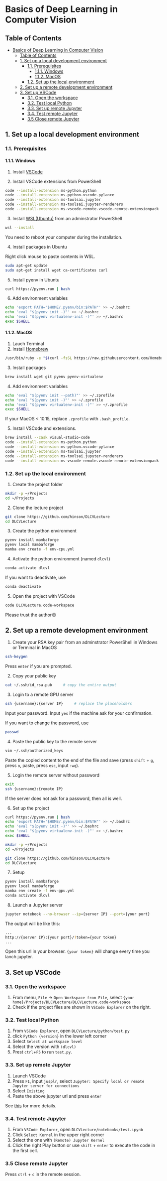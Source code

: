 # Basics of Deep Learning in Computer Vision

## Table of Contents

- [Basics of Deep Learning in Computer Vision](#basics-of-deep-learning-in-computer-vision)
  - [Table of Contents](#table-of-contents)
  - [1. Set up a local development environment](#1-set-up-a-local-development-environment)
    - [1.1. Prerequisites](#11-prerequisites)
      - [1.1.1. Windows](#111-windows)
      - [1.1.2. MacOS](#112-macos)
    - [1.2. Set up the local environment](#12-set-up-the-local-environment)
  - [2. Set up a remote development environment](#2-set-up-a-remote-development-environment)
  - [3. Set up VSCode](#3-set-up-vscode)
    - [3.1. Open the workspace](#31-open-the-workspace)
    - [3.2. Test local Python](#32-test-local-python)
    - [3.3. Set up remote Jupyter](#33-set-up-remote-jupyter)
    - [3.4. Test remote Jupyter](#34-test-remote-jupyter)
    - [3.5 Close remote Jupyter](#35-close-remote-jupyter)


## 1. Set up a local development environment

### 1.1. Prerequisites

#### 1.1.1. Windows

1. Install [VSCode](https://code.visualstudio.com/download)

2. Install VSCode extensions from PowerShell

```bash
code --install-extension ms-python.python
code --install-extension ms-python.vscode-pylance
code --install-extension ms-toolsai.jupyter
code --install-extension ms-toolsai.jupyter-renderers
code --install-extension ms-vscode-remote.vscode-remote-extensionpack
```

3. Install [WSL(Ubuntu)](https://docs.microsoft.com/en-us/windows/wsl/setup/environment) from an adminstrator PowerShell

```bash
wsl --install
```
You need to reboot your computer during the installation.


4. Install packages in Ubuntu

Right click mouse to paste contents in WSL.

```bash
sudo apt-get update
sudo apt-get install wget ca-certificates curl
```

5. Install pyenv in Ubuntu

```bash
curl https://pyenv.run | bash
```

6. Add environment variables

```bash
echo 'export PATH="$HOME/.pyenv/bin:$PATH"' >> ~/.bashrc
echo 'eval "$(pyenv init -)"' >> ~/.bashrc
echo 'eval "$(pyenv virtualenv-init -)"' >> ~/.bashrc
exec $SHELL
```


#### 1.1.2. MacOS 

1. Lauch Terminal
2. Install [Homebrew](https://brew.sh/)

```bash
/usr/bin/ruby -e "$(curl -fsSL https://raw.githubusercontent.com/Homebrew/install/master/install)"
```

3. Install packages

```bash
brew install wget git pyenv pyenv-virtualenv
```

4. Add environment variables

```bash
echo 'eval "$(pyenv init --path)"' >> ~/.zprofile
echo 'eval "$(pyenv init -)"' >> ~/.zprofile
echo 'eval "$(pyenv virtualenv-init -)"' >> ~/.zprofile
exec $SHELL
```

If your MacOS < 10.15, replace `.zprofile` with `.bash_profile`.


5. Install VSCode and extensions.

```bash
brew install --cask visual-studio-code
code --install-extension ms-python.python
code --install-extension ms-python.vscode-pylance
code --install-extension ms-toolsai.jupyter
code --install-extension ms-toolsai.jupyter-renderers
code --install-extension ms-vscode-remote.vscode-remote-extensionpack
```

### 1.2. Set up the local environment

1. Create the project folder

```bash
mkdir -p ~/Projects
cd ~/Projects
```

2. Clone the lecture project
```bash
git clone https://github.com/hinson/DLCVLecture
cd DLCVLecture
```

3. Create the python environment
```bash
pyenv install mambaforge
pyenv local mambaforge
mamba env create -f env-cpu.yml
```

4. Activate the python environment (named `dlcvl`)
   
```bash
conda activate dlcvl
```

If you want to deactivate, use

```bash
conda deactivate
```

5. Open the project with VSCode

```bash
code DLCVLecture.code-workspace
```
Please trust the author😊

## 2. Set up a remote development environment

1. Create your RSA key pair from an adminstrator PowerShell in Windows or Terminal in MacOS

```bash
ssh-keygen
```
Press `enter` if you are prompted.

2. Copy your public key

```bash
cat ~/.ssh/id_rsa.pub     # copy the entire output
```

3. Login to a remote GPU server

```bash
ssh {username}:{server IP}     # replace the placeholders
```
Input your password. Input `yes` if the machine ask for your confirmation.

If you want to change the password, use

```bash
passwd
```

4. Paste the public key to the remote server

```bash
vim ~/.ssh/authorized_keys
```

Paste the copied content to the end of the file and save (press `shift` + `g`, press `o`, paste, press `esc`, input `:wq`).

5. Login the remote server without password

```bash
exit
ssh {username}:{remote IP}
```

If the server does not ask for a password, then all is well.

6. Set up the project

```bash
curl https://pyenv.run | bash
echo 'export PATH="$HOME/.pyenv/bin:$PATH"' >> ~/.bashrc
echo 'eval "$(pyenv init -)"' >> ~/.bashrc
echo 'eval "$(pyenv virtualenv-init -)"' >> ~/.bashrc
exec $SHELL
```

```bash
mkdir -p ~/Projects
cd ~/Projects
```

```bash
git clone https://github.com/hinson/DLCVLecture
cd DLCVLecture
```

7. Setup
```bash
pyenv install mambaforge
pyenv local mambaforge
mamba env create -f env-gpu.yml
conda activate dlcvl
```

8. Launch a Jupyter server

```bash
jupyter notebook --no-browser --ip={server IP} --port={your port}
```

The output will be like this:
```bash
...
http://{server IP}:{your port}/?token={your token}
...
```
Open this url in your browser.
`{your token}` will change every time you lanch jupyter.


## 3. Set up VSCode

### 3.1. Open the workspace

1. From menu,  `File` -> `Open Workspace from File`, select `{your home}/Projects/DLCVLecture/DLCVLecture.code-workspace`
2. Check if the project files are shown in `VSCode Explorer` on the right.

### 3.2. Test local Python

1. From `VSCode Explorer`, open `DLCVLecture/python/test.py`
2. click `Python {version}` in the lower left corner
3. Select `Select at workspace level`
4. Select the version with `(dlcvl)`
5. Prest `ctrl`+`F5` to run `test.py`.

### 3.3. Set up remote Jupyter

1. Launch VSCode
2. Press `F1`, input `jusplr`, select `Jupyter: Specify local or remote Jupyter server for connections`
3. Select `Existing`
4. Paste the above jupyter url and press `enter`

See [this](https://code.visualstudio.com/docs/datascience/jupyter-notebooks) for more details.

### 3.4. Test remote Jupyter

1. From `VSCode Explorer`, open `DLCVLecture/notebooks/test.ipynb`
2. Click `Select Kernel` in the upper right corner
3. Select the one with `(Remote) Jupyter Kernel`
4. Click the right Play button or use `shift` + `enter` to execute the code in the first cell.

### 3.5 Close remote Jupyter

Press `ctrl` + `c` in the remote session.